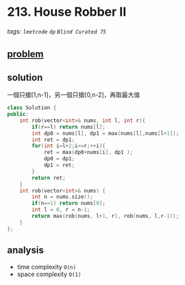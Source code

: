 # 213. House Robber II
###### tags: `leetcode` `dp` `Blind Curated 75`

## [problem](https://leetcode.com/problems/house-robber-ii/)


## solution 
一個只搶[1,n-1]，另一個只搶[0,n-2]，再取最大值

```c++
class Solution {
public:
    int rob(vector<int>& nums, int l, int r){
        if(r==l) return nums[l];
        int dp0 = nums[l], dp1 = max(nums[l],nums[l+1]);
        int ret = dp1;
        for(int i=l+2;i<=r;++i){
            ret = max(dp0+nums[i], dp1 );
            dp0 = dp1;
            dp1 = ret;
        }
        return ret;
    }
    int rob(vector<int>& nums) {
        int n = nums.size();
        if(n==1) return nums[0];
        int l = 0, r = n-1;
        return max(rob(nums, l+1, r), rob(nums, l,r-1));
    }
};
```
## analysis
- time complexity `O(n)`
- space complexity `O(1)`
